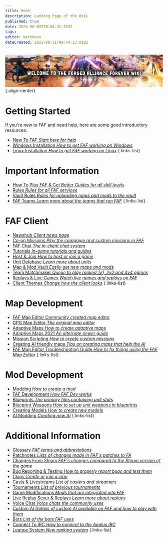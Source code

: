 ```yaml
---
title: Home
description: Landing Page of the Wiki
published: true
date: 2023-06-03T20:54:41.533Z
tags: 
editor: markdown
dateCreated: 2021-08-31T09:44:13.010Z
---
```


![wiki-banner.jpg](/images/wiki-banner.jpg){.align-center}

# Getting Started
If you're new to FAF and need help, here are some good introductory resources:

- [New To FAF *Start here for help*](https://wiki.faforever.com/en/New-To-FAF)
- [Windows Installation *How to get FAF working on Windows*](https://wiki.faforever.com/en/Windows-Install)
- [Linux Installation *How to get FAF working on Linux*](https://wiki.faforever.com/en/Linux-Install)
{.links-list}


# Important Information

- [How To Play FAF & Get Better *Guides for all skill levels*](https://wiki.faforever.com/en/Learning-SupCom)
- [Rules *Rules for all FAF services*](https://wiki.faforever.com/en/FAF-Rules)
- [Vault Rules *Rules for uploading maps and mods to the vault*](https://wiki.faforever.com/en/Vault-Rules)
- [FAF Teams *Learn more about the teams that run FAF*](https://wiki.faforever.com/en/FAF-Teams)
{.links-list}

# FAF Client

- [Newshub *Client news page*](https://wiki.faforever.com/en/NewsHub)
- [Co-op Missions *Play the campaign and custom missions in FAF*](https://wiki.faforever.com/en/Coop-Missions)
- [FAF Chat *The in-client chat system*](https://wiki.faforever.com/en/FAF-chat)
- [Tutorials *In-game tutorials and guides*](https://wiki.faforever.com/en/Tutorials)
- [Host & Join *How to host or join a game*](https://wiki.faforever.com/en/Host-and-join-games)
- [Unit Database *Learn more about units*](https://wiki.faforever.com/en/Unit-Database)
- [Map & Mod Vault *Easily get new maps and mods*](https://wiki.faforever.com/en/Map-&-Mod-Vault)
- [Team Matchmaker *Queue to play ranked 1v1, 2v2 and 4v4 games*](https://wiki.faforever.com/en/tmm)
- [Replays & Live Games *Watch live games and replays on FAF*](https://wiki.faforever.com/en/Replays-&-Live-Games)
- [Client Themes *Change how the client looks*](https://wiki.faforever.com/en/Theming)
{.links-list}


# Map Development

- [FAF Map Editor *Community created map editor*](https://wiki.faforever.com/en/FA-Forever-Map-Editor)
- [GPG Map Editor *The original map editor*](https://wiki.faforever.com/en/GPG-Map-Editor)
- [Adaptive Maps *How to create adaptive maps*](https://wiki.faforever.com/en/Adaptive-Maps)
- [Adaptive Maps 2021 *An alternate newer guide*](https://wiki.faforever.com/en/map-development/Adaptive-Mapping-2021)
- [Mission Scripting *How to create custom missions*](https://wiki.faforever.com/en/Mission-Scripting)
- [Creating AI friendly maps *Tips on creating maps that help the AI*](https://wiki.faforever.com/en/map-development/ai-friendly-maps)
- [FAF Map Editor Troubleshooting Guide *How to fix things using the FAF Map Editor*](https://wiki.faforever.com/en/map-development/faf-map-editor-troubleshooting)
{.links-list}



# Mod Development

- [Modding *How to create a mod*](https://wiki.faforever.com/en/Modding)
- [FAF Development *How FAF Dev works*](https://wiki.faforever.com/en/FAF-Development)
- [Blueprints *The primary files containing unit stats*](https://wiki.faforever.com/en/Blueprints)
- [Blueprint Weapons *How to set up unit weapons in blueprints*](https://wiki.faforever.com/en/Blueprints/Weapon)
- [Creating Models *How to create new models*](https://wiki.faforever.com/en/Creating-models)
- [AI Modding *Creating new AI*](https://wiki.faforever.com/en/AI-Modding)
{.links-list}

# Additional Information

- [Glossary *FAF terms and abbreviations*](https://wiki.faforever.com/en/Glossary)
- [Patchnotes *Lists of changes made in FAF's patches to FA*](https://wiki.faforever.com/en/patchnotes)
- [Changes From Steam *FAF's changes compared to the Steam version of the game*](https://wiki.faforever.com/en/Changes-from-steam)
- [Bug Reporting & Testing *How to properly report bugs and test them*](https://wiki.faforever.com/en/Bug-Reporting-and-Testing)
- [Clans *Create or join a clan*](https://wiki.faforever.com/en/Clans)
- [Casts & Livestreams *List of casters and streamers*](https://wiki.faforever.com/en/Casts&Livestreams)
- [Tournaments *List of previous tournaments*](https://wiki.faforever.com/en/Tournaments)
- [Game Modifications *Mods that are integrated into FAF*](https://wiki.faforever.com/en/Game-Modifications-(Mods))
- [Live Replay Sever & Replays *Learn more about replays*](https://wiki.faforever.com/en/LiveReplay-server-and-replays)
- [Voice Chat *Voice chats the community uses*](https://wiki.faforever.com/en/Voicechat-(Discord))
- [Custom AI *Details of custom AI available on FAF and how to play with them*](https://wiki.faforever.com/en/Custom-AIs)
- [Bots *List of the bots FAF uses*](https://wiki.faforever.com/en/Bots)
- [Connect To IRC *How to connect to the Aeolus IRC*](https://wiki.faforever.com/en/Chat-IRC-server)
- [League System *New ranking system*](https://wiki.faforever.com/en/league-system)
{.links-list}
